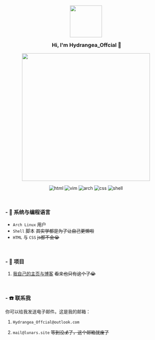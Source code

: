 <h3 align="center">
<img src="https://gcore.jsdelivr.net/gh/Hydrangea-Offcial/Hydrangea-Offcial@avatar-cdn/avatar-r.jpeg" style="height: 100px"/><br>
<img src="https://gcore.jsdelivr.net/gh/Hydrangea-Offcial/Hydrangea-Offcial@cdn2/transparent.png" height="30" width="0px"/>
Hi, I'm Hydrangea_Offcial 👋
</h3>

<p align="center">
  <img src="https://gcore.jsdelivr.net/gh/Hydrangea-Offcial/Hydrangea-Offcial@cdn2/macchiato.png" width="400" />
</p>

<div align="center">
  
![html](https://ziadoua.github.io/m3-Markdown-Badges/badges/HTML/html2.svg)
![vim](https://ziadoua.github.io/m3-Markdown-Badges/badges/Vim/vim2.svg)
![arch](https://camo.githubusercontent.com/c9d9ad727f790335cfa90ba5bcb09fe8a6995b42517c52c8eaaeb2754ee4493f/68747470733a2f2f7a6961646f75612e6769746875622e696f2f6d332d4d61726b646f776e2d4261646765732f6261646765732f417263682f61726368322e737667)
![css](https://ziadoua.github.io/m3-Markdown-Badges/badges/CSS/css2.svg)
![shell](https://ziadoua.github.io/m3-Markdown-Badges/badges/Shell/shell2.svg)
</div>

&nbsp;

### - 🔭 系统与编程语言
- ```Arch Linux``` 用户
- ```Shell``` 脚本 ~~其实学都是为了让自己更懒啦~~
- ```HTML``` 与 ```CSS``` ~~js都不会😭~~

&nbsp;

### - 📮 项目
1. [我自己的主页与博客](https://lunars.site) ~~看来也只有这个了😭~~<br>

&nbsp;

### - ☎️ 联系我
你可以给我发送电子邮件。这是我的邮箱：
1. ```Hydrangea_Offcial@outlook.com```

2. ```mail@lunars.site``` ~~等到没💰了，这个邮箱就废了~~
